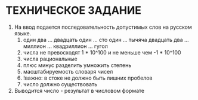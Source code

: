 # ТЕХНИЧЕСКОЕ ЗАДАНИЕ

1. На ввод подается последовательность допустимых слов на русском языке.
    1. один два ... двадцать один ... сто один ... тычяча двадцать два ... миллион ... квадриллион ... гугол
    2. числа не превосходят 1 * 10^100 и не меньше чем -1 * 10^100
    3. числа рациональные
    3. плюс минус разделить умножить степень
    4. масштабируемость словаря чисел
    5. !важно: в стоке не должно быть лишних пробелов
    6. число должно существовать
2. Выводится число - результат в числовом формате

